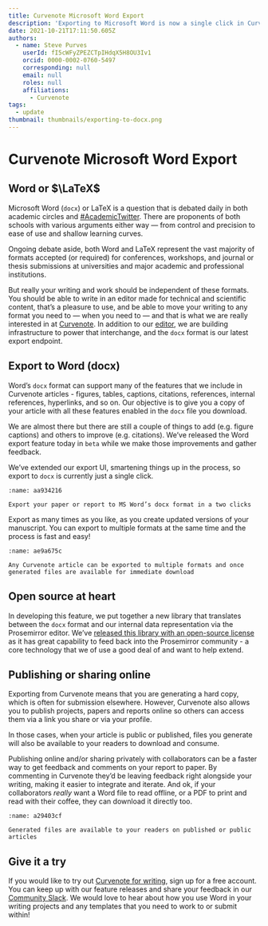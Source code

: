 ```yaml
---
title: Curvenote Microsoft Word Export
description: 'Exporting to Microsoft Word is now a single click in Curvenote!'
date: 2021-10-21T17:11:50.605Z
authors:
  - name: Steve Purves
    userId: fI5cWFyZPEZCTpIHdqX5H8OU3Iv1
    orcid: 0000-0002-0760-5497
    corresponding: null
    email: null
    roles: null
    affiliations:
      - Curvenote
tags:
  - update
thumbnail: thumbnails/exporting-to-docx.png
---
```


# Curvenote Microsoft Word Export

## Word or $\LaTeX$

Microsoft Word (`docx`) or LaTeX is a question that is debated daily in both academic circles and [#AcademicTwitter](https://twitter.com/search?q=%23AcademicTwitter). There are proponents of both schools with various arguments either way — from control and precision to ease of use and shallow learning curves.

Ongoing debate aside, both Word and LaTeX represent the vast majority of formats accepted (or required) for conferences, workshops, and journal or thesis submissions at universities and major academic and professional institutions.

But really your writing and work should be independent of these formats. You should be able to write in an editor made for technical and scientific content, that’s a pleasure to use, and be able to move your writing to any format you need to — when you need to — and that is what we are really interested in at [Curvenote](https://curvenote.com). In addition to our [editor](https://curvenote.dev/), we are building infrastructure to power that interchange, and the `docx` format is our latest export endpoint.

## Export to Word (docx)

Word’s `docx` format can support many of the features that we include in Curvenote articles - figures, tables, captions, citations, references, internal references, hyperlinks, and so on. Our objective is to give you a copy of your article with all these features enabled in the `docx` file you download.

We are almost there but there are still a couple of things to add (e.g. figure captions) and others to improve (e.g. citations). We’ve released the Word export feature today in `beta` while we make those improvements and gather feedback.

We’ve extended our export UI, smartening things up in the process, so export to `docx` is currently just a single click.

```{figure} images/DOHMeg040aVXqR51yjBy-Zn0tPMSDYdfNY4AryFaY-v3.png
:name: aa934216

Export your paper or report to MS Word’s docx format in a two clicks
```

Export as many times as you like, as you create updated versions of your manuscript. You can export to multiple formats at the same time and the process is fast and easy!

```{figure} images/DOHMeg040aVXqR51yjBy-JEVeFnWAxFYZcZshoHmb-v2.png
:name: ae9a675c

Any Curvenote article can be exported to multiple formats and once generated files are available for immediate download
```

## Open source at heart

In developing this feature, we put together a new library that translates between the `docx` format and our internal data representation via the Prosemirror editor. We’ve [released this library with an open-source license](https://github.com/curvenote/prosemirror-docx) as it has great capability to feed back into the Prosemirror community - a core technology that we of use a good deal of and want to help extend.

## Publishing or sharing online

Exporting from Curvenote means that you are generating a hard copy, which is often for submission elsewhere. However, Curvenote also allows you to publish projects, papers and reports online so others can access them via a link you share or via your profile.

In those cases, when your article is public or published, files you generate will also be available to your readers to download and consume.

Publishing online and/or sharing privately with collaborators can be a faster way to get feedback and comments on your report to paper. By commenting in Curvenote they’d be leaving feedback right alongside your writing, making it easier to integrate and iterate. And ok, if your collaborators _really_ want a Word file to read offline, or a PDF to print and read with their coffee, they can download it directly too.

```{figure} images/DOHMeg040aVXqR51yjBy-MJyOI9Q8OhkYyXMhyw53-v3.png
:name: a29403cf

Generated files are available to your readers on published or public articles
```

## Give it a try

If you would like to try out [Curvenote for writing](https://curvenote.com/for/writing), sign up for a free account. You can keep up with our feature releases and share your feedback in our [Community Slack](http://slack.curvenote.dev). We would love to hear about how you use Word in your writing projects and any templates that you need to work to or submit within!
